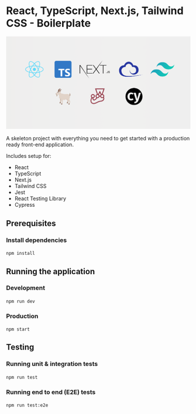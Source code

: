 # React, TypeScript, Next.js, Tailwind CSS - Boilerplate
![tools](public/tools.png)

A skeleton project with everything you need to get started with a production ready front-end application.

Includes setup for:
- React
- TypeScript
- Next.js
- Tailwind CSS
- Jest
- React Testing Library
- Cypress

## Prerequisites

### Install dependencies
`npm install`

## Running the application
### Development
`npm run dev`
      
### Production
`npm start`


## Testing
### Running unit & integration tests
`npm run test`

### Running end to end (E2E) tests
`npm run test:e2e`